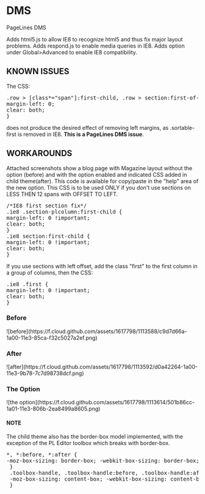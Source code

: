 DMS
===

PageLines DMS

Adds html5.js to allow IE8 to recognize html5 and thus fix major layout problems. 
Adds respond.js to enable media queries in IE8.
Adds option under Global>Advanced to enable IE8 compatibility.

<h2>KNOWN ISSUES</h2>
The CSS: 
<pre>
.row > [class*="span"]:first-child, .row > section:first-of-type, .row .sortable-first, .row-fluid > [class*="span"]:first-child, .row-fluid > section:first-of-type, .row-fluid .sortable-first, .editor-row > [class*="span"]:first-child, .editor-row > section:first-of-type, .editor-row .sortable-first {
margin-left: 0;
clear: both;
}
</pre>
does not produce the desired effect of removing left margins, as .sortable-first is removed in IE8. <strong>This is a PageLines DMS issue</strong>. 

<h2>WORKAROUNDS</h2>
Attached screenshots show a blog page with Magazine layout without the option (before) and with the option enabled and indicated CSS added in child theme(after). This code is available for copy/paste in the "help" area of the new option. 
This CSS is to be used ONLY if you don't use sections on LESS THEN 12 spans with OFFSET TO LEFT. 
<pre>
/*IE8 first section fix*/
.ie8 .section-plcolumn:first-child {
margin-left: 0 !important;
clear: both;
}
.ie8 section:first-child {
margin-left: 0 !important;
clear: both;
}
</pre>

If you use sections with left offset, add the class "first" to the first column in a group of columns, then the CSS: 
<pre>
.ie8 .first {
margin-left: 0 !important;
clear: both;
}
</pre>
<h3>Before</h3>
![before](https://f.cloud.github.com/assets/1617798/1113588/c9d7d66a-1a00-11e3-85ca-f32c5027a2ef.png)

<h3>After</h3>
![after](https://f.cloud.github.com/assets/1617798/1113592/d0a42264-1a00-11e3-9b78-7c7d98738dcf.png)

<h3>The Option</h3>
![the option](https://f.cloud.github.com/assets/1617798/1113614/501b86cc-1a01-11e3-806b-2ea8499a8605.png)

<h4>NOTE</h4>
The child theme also has the border-box model implemented, with the exception of the PL Editor toolbox which breaks with border-box.
<pre>
*, *:before, *:after {
-moz-box-sizing: border-box; -webkit-box-sizing: border-box; box-sizing: border-box;
 }
 .toolbox-handle, .toolbox-handle:before, .toolbox-handle:after {
 -moz-box-sizing: content-box; -webkit-box-sizing: content-box; box-sizing: content-box;
 }
</pre>